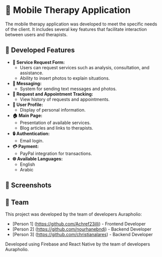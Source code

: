 # 📱 Mobile Therapy Application

The mobile therapy application was developed to meet the specific needs of the client. It includes several key features that facilitate interaction between users and therapists.

## 🌟 Developed Features

<ul>
  <li><strong>📝 Service Request Form:</strong>
    <ul>
      <li>Users can request services such as analysis, consultation, and assistance.</li>
      <li>Ability to insert photos to explain situations.</li>
    </ul>
  </li>
  <li><strong>💬 Messaging:</strong>
    <ul>
      <li>System for sending text messages and photos.</li>
    </ul>
  </li>
  <li><strong>📅 Request and Appointment Tracking:</strong>
    <ul>
      <li>View history of requests and appointments.</li>
    </ul>
  </li>
  <li><strong>👤 User Profile:</strong>
    <ul>
      <li>Display of personal information.</li>
    </ul>
  </li>
  <li><strong>🏠 Main Page:</strong>
    <ul>
      <li>Presentation of available services.</li>
      <li>Blog articles and links to therapists.</li>
    </ul>
  </li>
  <li><strong>🔒 Authentication:</strong>
    <ul>
      <li>Email login.</li>
    </ul>
  </li>
  <li><strong>💳 Payment:</strong>
    <ul>
      <li>PayPal integration for transactions.</li>
    </ul>
  </li>
  <li><strong>🌐 Available Languages:</strong>
    <ul>
      <li>English</li>
      <li>Arabic</li>
    </ul>
  </li>
</ul>

## 📸 Screenshots


## 👥 Team

This project was developed by the team of developers Aurapholio:

- [Person 1] (https://github.com/Achref23illi) - Frontend Developer
- [Person 2] (https://github.com/nourhanebndj) - Backend Developer
- [Person 3] (https://github.com/christianalares) - Backend Developer

Developed using Firebase and React Native by the team of developers Aurapholio.

